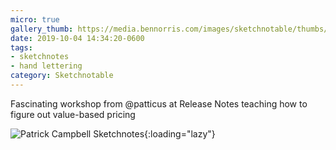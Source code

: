 ```yaml
---
micro: true
gallery_thumb: https://media.bennorris.com/images/sketchnotable/thumbs/release-notes-2019-campbell.jpg
date: 2019-10-04 14:34:20-0600
tags:
- sketchnotes
- hand lettering
category: Sketchnotable
---
```


Fascinating workshop from @patticus at Release Notes teaching how to figure out value-based pricing

![Patrick Campbell Sketchnotes](https://media.bennorris.com/images/sketchnotable/release-notes-2019/release-notes-2019-campbell.jpg){:loading="lazy"}